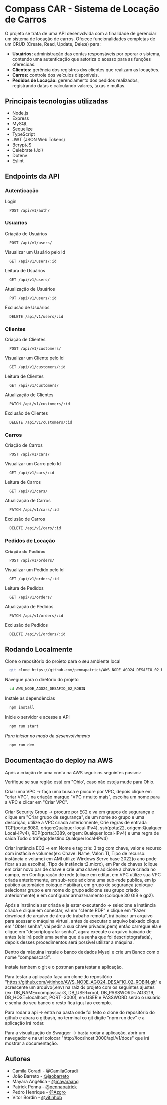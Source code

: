 
# Compass CAR - Sistema de Locação de Carros

O projeto se trata de uma API desenvolvida com a finalidade de gerenciar um sistema de locação de carros.
Oferece funcionalidades completas de um CRUD (Create, Read, Update, Delete) para:
- **Usuários:** administração das contas responsáveis por operar o sistema, contendo uma autenticação que autoriza o acesso para as funções oferecidas.
- **Clientes:** gerência dos registros dos clientes que realizam as locações.
- **Carros:** controle dos veículos disponíveis.
- **Pedidos de Locação:** gerenciamento dos pedidos realizados, registrando datas e calculando valores, taxas e multas.

## Principais tecnologias utilizadas
- Node.js
- Express
- MySQL
- Sequelize
- TypeScript
- JWT (JSON Web Tokens)
- BcryptJS
- Celebrate (Joi)
- Dotenv
- Eslint

## Endpoints da API

### Autenticação
Login
```http
  POST /api/v1/auth/
```

### Usuários
Criação de Usuários
```http
  POST /api/v1/users/
```
Visualizar um Usuário pelo Id
```http
  GET /api/v1/users/:id
```
Leitura de Usuários
```http
  GET /api/v1/users/
```
Atualização de Usuários
```http
  PUT /api/v1/users/:id
```
Exclusão de Usuários
```http
  DELETE /api/v1/users/:id
```

### Clientes
Criação de Clientes
```http
  POST /api/v1/customers/
```
Visualizar um Cliente pelo Id
```http
  GET /api/v1/customers/:id
```
Leitura de Clientes
```http
  GET /api/v1/customers/
```
Atualização de Clientes
```http
  PATCH /api/v1/customers/:id
```
Exclusão de Clientes
```http
  DELETE /api/v1/customers/:id
```

### Carros
Criação de Carros
```http
  POST /api/v1/cars/
```
Visualizar um Carro pelo Id
```http
  GET /api/v1/cars/:id
```
Leitura de Carros
```http
  GET /api/v1/cars/
```
Atualização de Carros
```http
  PATCH /api/v1/cars/:id
```
Exclusão de Carros
```http
  DELETE /api/v1/cars/:id
```

### Pedidos de Locação
Criação de Pedidos
```http
  POST /api/v1/orders/
```
Visualizar um Pedido pelo Id
```http
  GET /api/v1/orders/:id
```
Leitura de Pedidos
```http
  GET /api/v1/orders/
```
Atualização de Pedidos
```http
  PATCH /api/v1/orders/:id
```
Exclusão de Pedidos
```http
  DELETE /api/v1/orders/:id
```

## Rodando Localmente

Clone o repositório do projeto para o seu ambiente local
```bash
  git clone https://github.com/pennapatrick/AWS_NODE_AGO24_DESAFIO_02_ROBIN.git
```

Navegue para o diretório do projeto
```bash
  cd AWS_NODE_AGO24_DESAFIO_02_ROBIN
```

Instale as dependências
```bash
  npm install
```

Inicie o servidor e acesse a API
```bash
  npm run start
```

*Para iniciar no modo de desenvolvimento*
```bash
  npm run dev
```

## Documentação do deploy na AWS
Após a criação de uma conta na AWS seguir os seguintes passos:

 Verifique se sua região está em "Ohio", caso não esteja mude para Ohio.

 Criar uma VPC -> faça uma busca e procure por VPC, depois clique em "criar VPC", na criação marque "VPC e muito mais", escolha um nome para a VPC e clicar em "Criar VPC".

 Criar Security Group -> procure por EC2 e va em grupos de segurança e clique em "Criar grupo de segurança", de um nome
 ao grupo e uma descrição, utilize a VPC criada anteriormente, 
Crie regras de entrada TCP(porta:8080, origen:Qualquer local-IPv4), 
ssh(pota:22, origem:Qualquer Local-IPv4), RDP(porta:3389, origem: Qualquer local-IPv4) e uma regra de saída Todo o tráfego(destino:Qualquer local-IPv4)

 Criar instância EC2 -> em Nome e tag crie: 3 tag com chave, valor e recurso com instâcia e volumes(ex: Chave: Name, Valor: TI, Tipo de recurso: instância e volume) 
em AMI utilize Windows Serve base 2022(o ano pode ficar a sua escolha), Tipo de instância(t2.micro), em Par de chaves (clique em criar novo par de chave e crie uma chave) 
adicione a chave criada no campo, em Configuração de rede (clique em editar, em VPC utilize sua VPC criada anteriormente, em sub-rede adicione uma sub-rede publica, 
em Ip publico automático coleque Habilitar), em grupo de segurança (coloque selecionar grupo e em nome do grupo adicione seu grupo criado anteriormente) 
e em configurar armazenamento (coloque 30 GIB e gp2).

 Após a instância ser criada e ja estar executando -> selecione a instância criada e clique em conectar, vá em "cliente RDP" e clique em 
"Fazer download de arquivo de área de trabalho remota", irá baixar um arquivo para acessar o máquina virtual, antes de executar o arquivo baixado clique em "Obter senha", 
vai pedir a sua chave privada(.pem) então carregue ela e clique em "descriptografar senha", agora execute o arquivo baixado de antes
(ele irá pedir uma senha que é a senha que foi descriptografada), depois desses procedimentos será possível utilizar a máquina.

 Dentro da máquina instale o banco de dados Mysql e crie um Banco com o nome "compasscar3".

 Instale tambem o git e o postman para testar a aplicação.

 Para testar a aplicação faça um clone do repositório "https://github.com/vitinhob/AWS_NODE_AGO24_DESAFIO_02_ROBIN.git" e acrescente um arquivo(.env) na raiz do projeto com os seguintes ajustes (ex: DB_NAME=compasscar3, DB_USER=root, DB_PASSWORD=7413219, DB_HOST=localhost, PORT=3000), em USER e PASSWORD serão o usuário e senha do seu banco o resto fica igual ao exemplo.

 Para rodar a api -> entra na pasta onde foi feito o clone do repositório do github e abara o gitbash, no terminal do git digite "npm run dev" e a aplicação irá rodar.

 Para a visualização do Swagger -> basta rodar a aplicação, abrir um navegador e na url colocar "http://localhost:3000/api/v1/docs" que irá mostrar a documentação.

## Autores

- Camila Coradi - [@CamilaCoradi](https://github.com/CamilaCoradi)
- João Barreto - [@jaobarreto](https://github.com/jaobarreto)
- Mayara Angélica - [@mayaraang](https://github.com/mayaraang)
- Patrick Penna - [@pennapatrick](https://github.com/pennapatrick)
- Pedro Henrique - [@Azgro](https://github.com/Azgro)
- Vitor Bordin - [@vitinhob](https://github.com/vitinhob)

